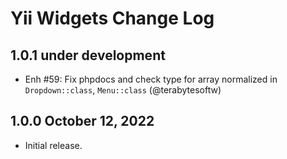 # Yii Widgets Change Log

## 1.0.1 under development

- Enh #59: Fix phpdocs and check type for array normalized in `Dropdown::class`, `Menu::class` (@terabytesoftw)

## 1.0.0 October 12, 2022

- Initial release.
